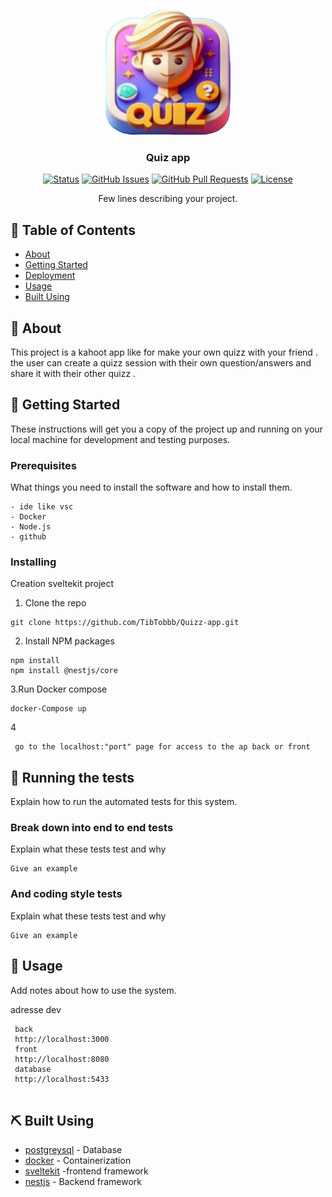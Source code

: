 <p align="center">
  <a href="" rel="noopener">
 <img width=200px height=200px src="front/src/lib/img/logo.jpg" alt="Project logo"></a>
</p>

<h3 align="center">Quiz app</h3>

<div align="center">

[![Status](https://img.shields.io/badge/status-active-success.svg)]()
[![GitHub Issues](https://img.shields.io/github/issues/kylelobo/The-Documentation-Compendium.svg)](https://github.com/kylelobo/The-Documentation-Compendium/issues)
[![GitHub Pull Requests](https://img.shields.io/github/issues-pr/kylelobo/The-Documentation-Compendium.svg)](https://github.com/kylelobo/The-Documentation-Compendium/pulls)
[![License](https://img.shields.io/badge/license-MIT-blue.svg)](/LICENSE)

</div>



<p align="center"> Few lines describing your project.
    <br> 
</p>

## 📝 Table of Contents

- [About](#about)
- [Getting Started](#getting_started)
- [Deployment](#deployment)
- [Usage](#usage)
- [Built Using](#built_using)


## 🧐 About <a name = "about"></a>

This project  is a kahoot app like for make your own quizz with your friend . 
the user can create a quizz session with their own question/answers  and share it with their other quizz .


## 🏁 Getting Started <a name = "getting_started"></a>

These instructions will get you a copy of the project up and running on your local machine for development and testing purposes.

### Prerequisites

What things you need to install the software and how to install them.

```
- ide like vsc
- Docker
- Node.js
- github

```

### Installing


 
Creation sveltekit project 
1. Clone the repo 
````
git clone https://github.com/TibTobbb/Quizz-app.git
````
2. Install NPM packages 

````
npm install
npm install @nestjs/core

````

3.Run Docker compose
```
docker-Compose up 

```
4
````
 go to the localhost:"port" page for access to the ap back or front 
````


## 🔧 Running the tests <a name = "tests"></a>

Explain how to run the automated tests for this system.

### Break down into end to end tests

Explain what these tests test and why

```
Give an example
```

### And coding style tests

Explain what these tests test and why

```
Give an example
```

## 🎈 Usage <a name="usage"></a>

Add notes about how to use the system.

adresse dev
``````
 back 
 http://localhost:3000
 front 
 http://localhost:8080
 database
 http://localhost:5433
 
````````

## ⛏️ Built Using <a name = "built_using"></a>

- [postgreysql](https://www.postgresql.org) - Database
- [docker](https://www.docker.com) - Containerization
- [sveltekit](https://svelte.com) -frontend framework
- [nestjs](https://nestjs.com) - Backend framework
